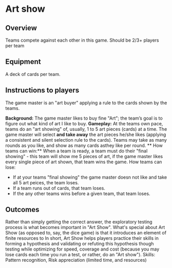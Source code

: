 # Art show

## Overview

Teams compete against each other in this game. 
Should be 2/3+ players per team


## Equipment

A deck of cards per team.

## Instructions to players
The game master is an "art buyer" applying a rule to the cards shown by the teams.

**Background:** The game master likes to buy fine "Art"; the team’s goal is to figure out what kind of art I like to buy.
**Gameplay:** At the teams own pace, teams do an "art showing" of, usually, 1 to 5 art pieces (cards) at a time. The game master will select **and take away** the art pieces he/she likes (applying a consistent and silent selection rule to the cards).
Teams may take as many rounds as you like, and show as many cards asthey like per round.
** How teams can  win:** When a team is ready, a team must do their "final showing" - this  team will show me 5 pieces of art, if the game master likes every single piece of art shown, that team wins the game. 
How teams can lose: 
* If at your teams "final showing" the game master doesn not like and take all 5 art peices, the team loses.
* If a team runs out of cards, that team loses.
* If the any other teams wins before a given team, that team loses.

## Outcomes
Rather than simply getting the correct answer, the exploratory testing process is what becomes important in "Art Show". 
What's special about Art Show (as opposed to, say, the dice game) is that it introduces an element of finite resources to
In short, Art Show helps players practice their skills in forming a hypothesis and validating or refuting this hypothesis though testing while optimizing for speed, coverage and cost (because you may lose cards each time you run a test, or rather, do an "Art show").
Skills: Pattern recognition, Risk appreciation (limited time, and resources)
